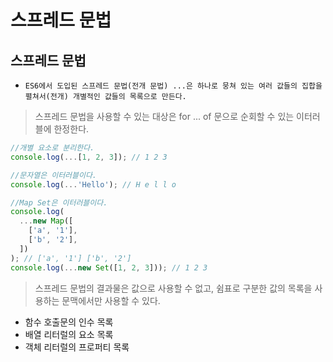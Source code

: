 # 스프레드 문법

## 스프레드 문법

- `ES6에서 도입된 스프레드 문법(전개 문법) ...은 하나로 뭉쳐 있는 여러 값들의 집합을 펼쳐서(전개) 개별적인 값들의 목록으로 만든다.`

> 스프레드 문법을 사용할 수 있는 대상은 for ... of 문으로 순회할 수 있는 이터러블에 한정한다.

```js
//개별 요소로 분리한다.
console.log(...[1, 2, 3]); // 1 2 3

//문자열은 이터러블이다.
console.log(...'Hello'); // H e l l o

//Map Set은 이터러블이다.
console.log(
  ...new Map([
    ['a', '1'],
    ['b', '2'],
  ])
); // ['a', '1'] ['b', '2']
console.log(...new Set([1, 2, 3])); // 1 2 3
```

> 스프레드 문법의 결과물은 값으로 사용할 수 없고, 쉼표로 구분한 값의 목록을 사용하는 문맥에서만 사용할 수 있다.

- 함수 호출문의 인수 목록
- 배열 리터럴의 요소 목록
- 객체 리터럴의 프로퍼티 목록
